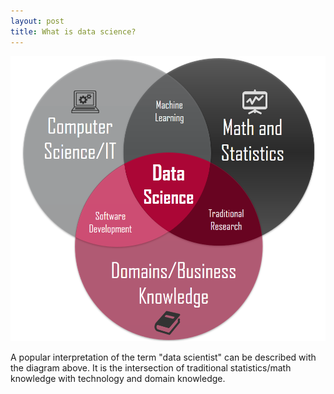 ```yaml
---
layout: post
title: What is data science?
---
```



![](\images\data-science-diagram.png)

A popular interpretation of the term "data scientist" can be described with the diagram above. It is the intersection of traditional statistics/math 
knowledge with technology and domain knowledge.